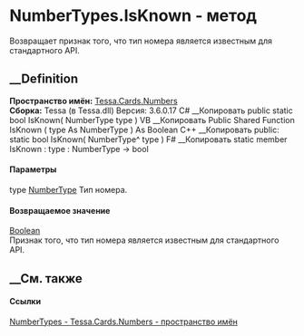 # NumberTypes.IsKnown - метод
Возвращает признак того, что тип номера является известным для стандартного
API.
## __Definition
 **Пространство имён:** [Tessa.Cards.Numbers](N_Tessa_Cards_Numbers.htm)  
 **Сборка:** Tessa (в Tessa.dll) Версия: 3.6.0.17
C# __Копировать
     public static bool IsKnown(
    	NumberType type
    )
VB __Копировать
     Public Shared Function IsKnown ( 
    	type As NumberType
    ) As Boolean
C++ __Копировать
     public:
    static bool IsKnown(
    	NumberType^ type
    )
F# __Копировать
     static member IsKnown : 
            type : NumberType -> bool 
#### Параметры
type [NumberType](T_Tessa_Cards_Numbers_NumberType.htm)
    Тип номера.
#### Возвращаемое значение
[Boolean](https://learn.microsoft.com/dotnet/api/system.boolean)  
Признак того, что тип номера является известным для стандартного API.
##  __См. также
#### Ссылки
[NumberTypes - ](T_Tessa_Cards_Numbers_NumberTypes.htm)
[Tessa.Cards.Numbers - пространство имён](N_Tessa_Cards_Numbers.htm)
